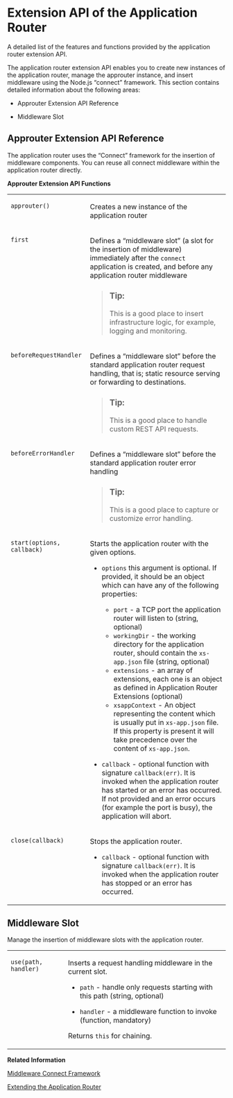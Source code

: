 <!-- loioa36f409dac7d472cb4a10cd884e35012 -->

# Extension API of the Application Router

A detailed list of the features and functions provided by the application router extension API.



The application router extension API enables you to create new instances of the application router, manage the approuter instance, and insert middleware using the Node.js “connect” framework. This section contains detailed information about the following areas:

-   Approuter Extension API Reference

-   Middleware Slot




<a name="loioa36f409dac7d472cb4a10cd884e35012__section_c3y_tjh_wx"/>

## Approuter Extension API Reference

The application router uses the “Connect” framework for the insertion of middleware components. You can reuse all connect middleware within the application router directly.

**Approuter Extension API Functions**


<table>
<tr>
<td valign="top">

 `approuter()` 



</td>
<td valign="top">

Creates a new instance of the application router



</td>
</tr>
<tr>
<td valign="top">

 `first` 



</td>
<td valign="top">

Defines a “middleware slot” \(a slot for the insertion of middleware\) immediately after the `connect` application is created, and before any application router middleware

> ### Tip:  
> This is a good place to insert infrastructure logic, for example, logging and monitoring.



</td>
</tr>
<tr>
<td valign="top">

 `beforeRequestHandler` 



</td>
<td valign="top">

Defines a “middleware slot” before the standard application router request handling, that is; static resource serving or forwarding to destinations.

> ### Tip:  
> This is a good place to handle custom REST API requests.



</td>
</tr>
<tr>
<td valign="top">

 `beforeErrorHandler` 



</td>
<td valign="top">

Defines a “middleware slot” before the standard application router error handling

> ### Tip:  
> This is a good place to capture or customize error handling.



</td>
</tr>
<tr>
<td valign="top">

 `start(options, callback)` 



</td>
<td valign="top">

Starts the application router with the given options.

-   `options` this argument is optional. If provided, it should be an object which can have any of the following properties:

    -   `port` - a TCP port the application router will listen to \(string, optional\)
    -   `workingDir` - the working directory for the application router, should contain the `xs-app.json` file \(string, optional\)
    -   `extensions` - an array of extensions, each one is an object as defined in Application Router Extensions \(optional\)
    -   `xsappContext` - An object representing the content which is usually put in `xs-app.json` file. If this property is present it will take precedence over the content of `xs-app.json`.

-   `callback` - optional function with signature `callback(err)`. It is invoked when the application router has started or an error has occurred. If not provided and an error occurs \(for example the port is busy\), the application will abort.




</td>
</tr>
<tr>
<td valign="top">

 `close(callback)` 



</td>
<td valign="top">

Stops the application router.

-   `callback` - optional function with signature `callback(err)`. It is invoked when the application router has stopped or an error has occurred.




</td>
</tr>
</table>



<a name="loioa36f409dac7d472cb4a10cd884e35012__section_ijc_vmh_wx"/>

## Middleware Slot

Manage the insertion of middleware slots with the application router.


<table>
<tr>
<td valign="top">

 `use(path, handler)` 



</td>
<td valign="top">

Inserts a request handling middleware in the current slot.

-   `path` - handle only requests starting with this path \(string, optional\)

-   `handler` - a middleware function to invoke \(function, mandatory\)


Returns `this` for chaining.



</td>
</tr>
</table>

**Related Information**  


[Middleware Connect Framework](https://github.com/senchalabs/connect)

[Extending the Application Router](extending-the-application-router-9d29c38.md "Configure application-specific extensions for the application router.")


